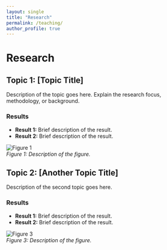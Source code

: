 ```yaml
---
layout: single
title: "Research"
permalink: /teaching/
author_profile: true
---
```


# Research

## Topic 1: [Topic Title]
Description of the topic goes here. Explain the research focus, methodology, or background.

### Results
- **Result 1:** Brief description of the result.
- **Result 2:** Brief description of the result.

![Figure 1](assets/images/teaching/figure1.jpg)  
*Figure 1: Description of the figure.*

## Topic 2: [Another Topic Title]
Description of the second topic goes here.

### Results
- **Result 1:** Brief description of the result.
- **Result 2:** Brief description of the result.

![Figure 3](assets/images/teaching/figure3.jpg)  
*Figure 3: Description of the figure.*

